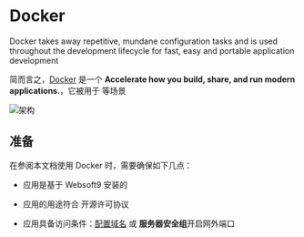 # Docker

Docker takes away repetitive, mundane configuration tasks and is used throughout the development lifecycle for fast, easy and portable application development

简而言之，[Docker](https://www.docker.com/) 是一个 **Accelerate how you build, share, and run modern applications.**，它被用于  等场景


![架构](https://libs.websoft9.com/Websoft9/DocsPicture/zh/docker/container-what-is-container.png)


## 准备

在参阅本文档使用 Docker 时，需要确保如下几点：

- 应用是基于 Websoft9 安装的

- 应用的用途符合 [](https://some_license_url) 开源许可协议

- 应用具备访问条件：[配置域名](./guide/appsetdomain) 或 **服务器安全组**开启网外端口